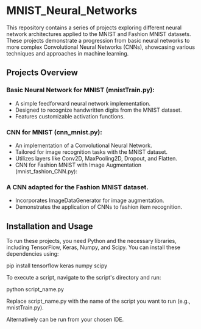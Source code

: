 # MNIST_Neural_Networks

This repository contains a series of projects exploring different neural network architectures applied to the MNIST and Fashion MNIST datasets. These projects demonstrate a progression from basic neural networks to more complex Convolutional Neural Networks (CNNs), showcasing various techniques and approaches in machine learning.

## Projects Overview

### Basic Neural Network for MNIST (mnistTrain.py):
- A simple feedforward neural network implementation.
- Designed to recognize handwritten digits from the MNIST dataset.
- Features customizable activation functions.

### CNN for MNIST (cnn_mnist.py):
- An implementation of a Convolutional Neural Network.
- Tailored for image recognition tasks with the MNIST dataset.
- Utilizes layers like Conv2D, MaxPooling2D, Dropout, and Flatten.
- CNN for Fashion MNIST with Image Augmentation (mnist_fashion_CNN.py):

### A CNN adapted for the Fashion MNIST dataset.
- Incorporates ImageDataGenerator for image augmentation.
- Demonstrates the application of CNNs to fashion item recognition.

## Installation and Usage
To run these projects, you need Python and the necessary libraries, including TensorFlow, Keras, Numpy, and Scipy. You can install these dependencies using:

pip install tensorflow keras numpy scipy

To execute a script, navigate to the script's directory and run:

python script_name.py

Replace script_name.py with the name of the script you want to run (e.g., mnistTrain.py).

Alternatively can be run from your chosen IDE. 

